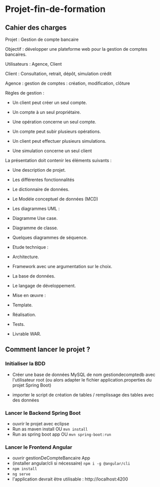 # Projet-fin-de-formation

## Cahier des charges
Projet : Gestion de compte bancaire

Objectif : développer une plateforme web pour la gestion de comptes bancaires.

Utilisateurs : Agence, Client

Client : Consultation, retrait, dépôt, simulation crédit

Agence : gestion de comptes : création, modification, clôture

Règles de gestion :

- Un client peut créer un seul compte.

- Un compte à un seul propriétaire.

- Une opération concerne un seul compte.

- Un compte peut subir plusieurs opérations.

- Un client peut effectuer plusieurs simulations.

- Une simulation concerne un seul client

La présentation doit contenir les éléments suivants :

- Une description de projet.
- Les différentes fonctionnalités
- Le dictionnaire de données.
- Le Modèle conceptuel de données (MCD)
- Les diagrammes UML :
- Diagramme Use case.
- Diagramme de classe.
- Quelques diagrammes de séquence.

- Etude technique :
- Architecture.
- Framework avec une argumentation sur le choix.
- La base de données.
- Le langage de développement.
- Mise en œuvre :
- Template.
- Réalisation.
- Tests.
- Livrable WAR.

## Comment lancer le projet ?

### Initialiser la BDD

- Créer une base de données MySQL de nom gestiondecomptedb avec l'utilisateur root (ou alors adapter le fichier application.properties du projet Spring Boot)

- importer le script de création de tables / remplissage des tables avec des données

### Lancer le Backend Spring Boot

- ouvrir le projet avec eclipse
- Run as maven install OU ```mvn install ```
- Run as spring boot app OU ```mvn spring-boot:run ```

### Lancer le Frontend Angular

- ouvrir gestionDeCompteBancaire App
- (installer angular/cli si nécessaire) ```npm i -g @angular/cli```
- ```npm install ```
- ```ng serve ```
- l'application devrait être utilisable : http://localhost:4200


